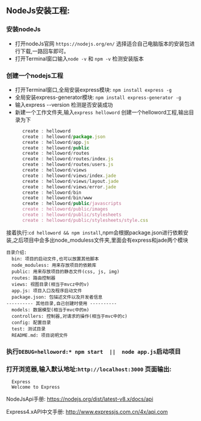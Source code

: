 ## NodeJs安装工程:
### 安装nodeJs
- 打开nodeJs官网 `https://nodejs.org/en/` 选择适合自己电脑版本的安装包进行下载,一路回车即可。
- 打开Terminal窗口输入`node -v` 和 `npm -v` 检测安装版本
### 创建一个nodejs工程
- 打开Terminal窗口,全局安装express模块: `npm install express -g`
- 全局安装express-generator模块: `npm install express-generator -g`
- 输入express --version 检测是否安装成功
- 新建一个工作文件夹,输入`express helloword` 创建一个helloword工程,输出目录为下
```js
      create : helloword
      create : helloword/package.json
      create : helloword/app.js
      create : helloword/public
      create : helloword/routes
      create : helloword/routes/index.js
      create : helloword/routes/users.js
      create : helloword/views
      create : helloword/views/index.jade
      create : helloword/views/layout.jade
      create : helloword/views/error.jade
      create : helloword/bin
      create : helloword/bin/www
      create : helloword/public/javascripts
      create : helloword/public/images
      create : helloword/public/stylesheets
      create : helloword/public/stylesheets/style.css
```
接着执行:`cd helloword && npm install`,npm会根据package.json进行依赖安装,之后项目中会多出node_moduless文件夹,里面会有express和jade两个模块

```
目录介绍:
  bin: 项目的启动文件,也可以放置其他脚本
  node_moduless: 用来存放项目的依赖库
  public: 用来存放项目的静态文件(css, js, img)
  routes: 路由控制器
  views: 视图目录(相当于mvcz中的v)
  app.js: 项目入口及程序启动文件
  package.json: 包描述文件以及开发者信息
---------- 其他目录,自己创建时使用 ----------
  models: 数据模型(相当于mvc中的m)
  controllers: 控制器,对请求的操作(相当于mvc中的c)
  config: 配置目录
  test: 测试目录
  README.md: 项目说明文件
```
### 执行`DEBUG=helloword:* npm start  ||  node app.js`启动项目
### 打开浏览器,输入默认地址:`http://localhost:3000` 页面输出:
```
  Express
  Welcome to Express
```


NodeJsApi手册: https://nodejs.org/dist/latest-v8.x/docs/api

Express4.xAPI中文手册: http://www.expressjs.com.cn/4x/api.com
